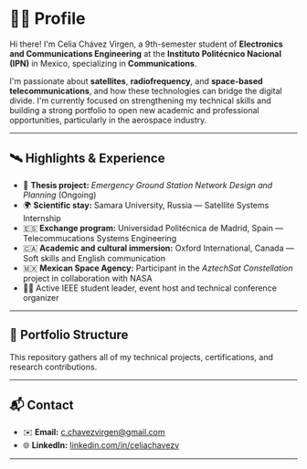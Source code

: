 # 👩‍🚀 Profile

Hi there! I'm Celia Chávez Virgen, a 9th-semester student of **Electronics and Communications Engineering** at the **Instituto Politécnico Nacional (IPN)** in Mexico, specializing in **Communications**.

I'm passionate about **satellites**, **radiofrequency**, and **space-based telecommunications**, and how these technologies can bridge the digital divide. I'm currently focused on strengthening my technical skills and building a strong portfolio to open new academic and professional opportunities, particularly in the aerospace industry.

---

## 🛰️ Highlights & Experience

- 📡 **Thesis project:** *Emergency Ground Station Network Design and Planning* (Ongoing)
- 🌍 **Scientific stay:** Samara University, Russia — Satellite Systems Internship
- 🇪🇸 **Exchange program:** Universidad Politécnica de Madrid, Spain — Telecommucations Systems Engineering
- 🇨🇦 **Academic and cultural immersion:** Oxford International, Canada — Soft skills and English communication
- 🇲🇽 **Mexican Space Agency:** Participant in the *AztechSat Constellation* project in collaboration with NASA
- 👩‍🏫 Active IEEE student leader, event host and technical conference organizer

---

## 🔧 Portfolio Structure

This repository gathers all of my technical projects, certifications, and research contributions.

---

## 📬 Contact

- ✉️ **Email:** c.chavezvirgen@gmail.com  
- 🌐 **LinkedIn:** [linkedin.com/in/celiachavezv](https://www.linkedin.com/)

---


